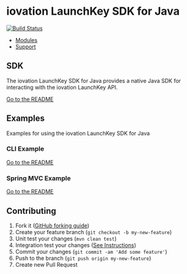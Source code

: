 # iovation LaunchKey SDK for Java

[![Build Status](https://travis-ci.org/iovation/launchkey-java.svg?branch=master)](https://travis-ci.org/iovation/launchkey-java)

  * [Modules](#modules)
  * [Support](#support)

## SDK

The iovation LaunchKey SDK for Java provides a native Java SDK for interacting with the iovation LaunchKey API.

[Go to the README](sdk/README.md)

## Examples

Examples for using the iovation LaunchKey SDK for Java

### CLI Example

[Go to the README](examples/cli-example/README.md)

### Spring MVC Example

[Go to the README](examples/spring-mvc/README.md)

## Contributing

1. Fork it ([GitHub forking guide](https://guides.github.com/activities/forking/))
2. Create your feature branch (`git checkout -b my-new-feature`)
3. Unit test your changes (`mvn clean test`)
4. Integration test your changes ([See Instructions](integration/README.md))
3. Commit your changes (`git commit -am 'Add some feature'`)
4. Push to the branch (`git push origin my-new-feature`)
5. Create new Pull Request

